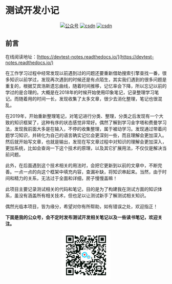 # 测试开发小记
<p align="center">
  <a href="docs\img\wechat.png"><img src="https://img.shields.io/badge/%E5%85%AC%E4%BC%97%E5%8F%B7-%E6%B5%8B%E8%AF%95%E5%BC%80%E5%8F%91%E5%B0%8F%E8%AE%B0-brightgreen.svg?style=plastic&logo=WeChat" alt="公众号"></a>
  <a href="https://blog.csdn.net/u010698107"><img src="https://img.shields.io/badge/csdn-CSDN-red.svg" alt="csdn"></a>
  <a href="https://www.cnblogs.com/hiyong/"><img src="https://img.shields.io/badge/cnblogs-博客园-blue.svg" alt="csdn"></a> 
</p>

## 前言

在线阅读地址：[https://devtest-notes.readthedocs.io/](https://devtest-notes.readthedocs.io/)

在工作学习过程中经常发现以前遇到过的问题还要重新借助搜索引擎查找一番，很多知识以前学过，发现再次遇到的时候还是有点陌生，其实我们遇到的很多问题是重复的，根据艾宾浩斯遗忘曲线，随着时间推移，记忆率会下降，所以忘记以前的学过的是合理的。大概是在2018年的时候开始使用印象笔记，记录整理学习笔记。而随着用的时间一长，发现收集了太多文章，很少去消化整理，笔记也很混乱。

在2019年，开始重新整理笔记，对笔记进行分类、整理，分类之后发现有一个大致的知识框架了，这种有序的状态感觉非常好。偶然了解到学习金字塔和费曼学习法，发现我前面大多是在输入，不停的收集整理，属于被动学习。发现通过带着问题学习知识，并转化为自己的语言确实记忆会更深刻一些，而且理解会更加深入。然后就开始写文章，也就是输出，发现在写文章过程中对知识的理解会更加深入，更加系统，比如会查询一下这个技术的原理，以及其它扩展用法，不仅仅是解决当前问题。

此外，在后面遇到这个技术相关的用法时，会把它更新到以前的文章中，不断完善。一点一点的向这个框架中填充内容，查漏补缺，将知识串起来。当然，由于时间和精力的关系，无法过于全面和详细，房子慢慢盖嘛！

此项目主要记录测试相关的代码和笔记，目的是为了构建我在测试方面的知识体系，虽没有涵盖所有相关技术，但也足以让测试新手了解测试相关知识。

偶然光临本项目，皆为缘分，希望对你有所帮助，如有错误之处，欢迎指正！

**下面是我的公众号，会不定时发布测试开发相关笔记以及一些读书笔记，欢迎关注。**
<p align="center">
  <a href="https://github.com/hiyongz/DevTest-Notes/blob/main/docs/img/wechat.png"><img src="docs\img\wechat.png" alt="微信公众号" width="30%" height="30%" ></a>
</p>
